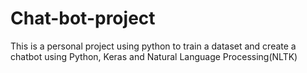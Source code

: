 # Chat-bot-project
This is a personal project using python to train a dataset and create a chatbot using Python, Keras and Natural Language Processing(NLTK)
